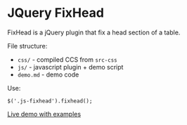 # JQuery FixHead

FixHead is a jQuery plugin that fix a head section of a table.

File structure:

  * `css/` - compiled CCS from `src-css`
  * `js/` - javascript plugin + demo script
  * `demo.md` - demo code

Use:

    $('.js-fixhead').fixhead();

[Live demo with examples](http://js.pushorigin.ru/fixhead)